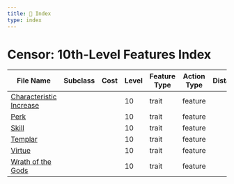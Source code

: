 ```yaml
---
title: 📑 Index
type: index
---
```


# Censor: 10th-Level Features Index

| File Name                                               | Subclass | Cost | Level | Feature Type | Action Type | Distance | Target |
| ------------------------------------------------------- | -------- | ---- | ----- | ------------ | ----------- | -------- | ------ |
| [Characteristic Increase](../Characteristic%20Increase) |          |      | 10    | trait        | feature     |          |        |
| [Perk](../Perk)                                         |          |      | 10    | trait        | feature     |          |        |
| [Skill](../Skill)                                       |          |      | 10    | trait        | feature     |          |        |
| [Templar](../Templar)                                   |          |      | 10    | trait        | feature     |          |        |
| [Virtue](../Virtue)                                     |          |      | 10    | trait        | feature     |          |        |
| [Wrath of the Gods](../Wrath%20of%20the%20Gods)         |          |      | 10    | trait        | feature     |          |        |

